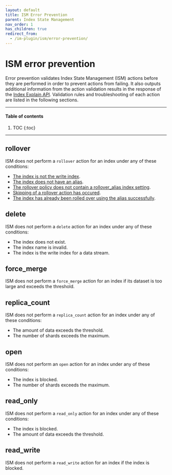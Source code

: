 ```yaml
---
layout: default
title: ISM Error Prevention
parent: Index State Management
nav_order: 1
has_children: true
redirect_from:
  - /im-plugin/ism/error-prevention/
---
```


# ISM error prevention

Error prevention validates Index State Management (ISM) actions before they are performed in order to prevent actions from failing. It also outputs additional information from the action validation results in the response of the [Index Explain API]({{site.url}}{{site.baseurl}}/im-plugin/ism/api/#explain-index). Validation rules and troubleshooting of each action are listed in the following sections.

---

#### Table of contents
1. TOC
{:toc}


---

## rollover 

ISM does not perform a `rollover` action for an index under any of these conditions: 

- [The index is not the write index]({{site.url}}{{site.baseurl}}/im-plugin/ism/error-prevention/resolutions#the-index-is-not-the-write-index).
- [The index does not have an alias]({{site.url}}{{site.baseurl}}/im-plugin/ism/error-prevention/resolutions#the-index-does-not-have-an-alias).
- [The rollover policy does not contain a rollover_alias index setting]({{site.url}}{{site.baseurl}}/im-plugin/ism/error-prevention/resolutions/##the-rollover-policy-misses-rollover_alias-index-setting).
- [Skipping of a rollover action has occured]({{site.url}}{{site.baseurl}}/im-plugin/ism/error-prevention/resolutions#skipping-rollover-action-is-true).
- [The index has already been rolled over using the alias successfully]({{site.url}}{{site.baseurl}}/im-plugin/ism/error-prevention/resolutions/#this-index-has-already-been-rolled-over-successfully).

## delete 

ISM does not perform a `delete` action for an index under any of these conditions: 

- The index does not exist.
- The index name is invalid.
- The index is the write index for a data stream.

## force_merge

ISM does not perform a `force_merge` action for an index if its dataset is too large and exceeds the threshold.

## replica_count

ISM does not perform a `replica_count` action for an index under any of these conditions: 

- The amount of data exceeds the threshold.
- The number of shards exceeds the maximum.

## open

ISM does not perform an `open` action for an index under any of these conditions: 

- The index is blocked.
- The number of shards exceeds the maximum.

## read_only

ISM does not perform a `read_only` action for an index under any of these conditions: 

- The index is blocked.
- The amount of data exceeds the threshold.

## read_write 

ISM does not perform a `read_write` action for an index if the index is blocked.
